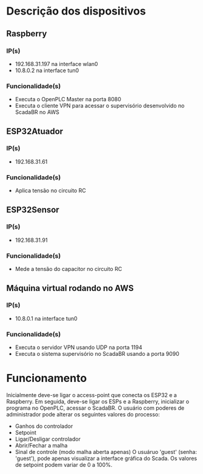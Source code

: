 # Descrição dos dispositivos

## Raspberry		
### IP(s)
* 192.168.31.197	na interface wlan0 
* 10.8.0.2 na interface tun0
### Funcionalidade(s)
* Executa o OpenPLC Master na porta 8080
* Executa o cliente VPN para acessar o supervisório desenvolvido no ScadaBR no AWS

## ESP32Atuador
### IP(s)
* 192.168.31.61
### Funcionalidade(s)
* Aplica tensão no circuito RC

## ESP32Sensor
### IP(s)
* 192.168.31.91
### Funcionalidade(s)
* Mede a tensão do capacitor no circuito RC

## Máquina virtual rodando no AWS
### IP(s)
* 10.8.0.1 na interface tun0
### Funcionalidade(s)
* Executa o servidor VPN usando UDP na porta 1194
* Executa o sistema supervisório no ScadaBR usando a porta 9090

# Funcionamento
Inicialmente deve-se ligar o access-point que conecta os ESP32 e a Raspberry. Em seguida, deve-se ligar os ESPs e a Raspberry, inicializar o programa no OpenPLC, acessar o ScadaBR. O usuário com poderes de administrador pode alterar os seguintes valores do processo:
  * Ganhos do controlador
  * Setpoint
  * Ligar/Desligar controlador
  * Abrir/Fechar a malha
  * Sinal de controle (modo malha aberta apenas)
O usuáruo 'guest' (senha: 'guest'), pode apenas visualizar a interface gráfica do Scada. Os valores de setpoint podem variar de 0 a 100%.
